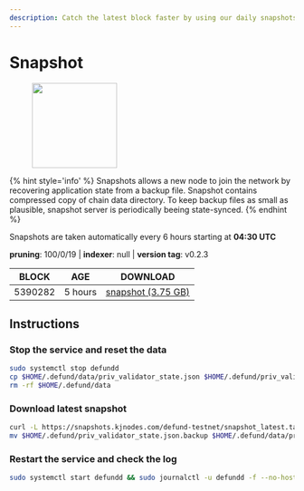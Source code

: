 ```yaml
---
description: Catch the latest block faster by using our daily snapshots.
---
```


# Snapshot

<figure><img src="https://raw.githubusercontent.com/kj89/testnet_manuals/main/pingpub/logos/defund.png" width="150" alt=""><figcaption></figcaption></figure>

{% hint style='info' %}
Snapshots allows a new node to join the network by recovering application state from a backup file. 
Snapshot contains compressed copy of chain data directory. To keep backup files as small as plausible, 
snapshot server is periodically beeing state-synced.
{% endhint %}

Snapshots are taken automatically every 6 hours starting at **04:30 UTC**

**pruning**: 100/0/19 | **indexer**: null | **version tag**: v0.2.3

| BLOCK             | AGE             | DOWNLOAD                                                                                            |
| ----------------- | --------------- | --------------------------------------------------------------------------------------------------- |
| 5390282 | 5 hours | [snapshot (3.75 GB)](https://snapshots.kjnodes.com/defund-testnet/snapshot\_latest.tar.lz4) |

## Instructions

### Stop the service and reset the data

```bash
sudo systemctl stop defundd
cp $HOME/.defund/data/priv_validator_state.json $HOME/.defund/priv_validator_state.json.backup
rm -rf $HOME/.defund/data
```

### Download latest snapshot

```bash
curl -L https://snapshots.kjnodes.com/defund-testnet/snapshot_latest.tar.lz4 | tar -Ilz4 -xf - -C $HOME/.defund
mv $HOME/.defund/priv_validator_state.json.backup $HOME/.defund/data/priv_validator_state.json
```

### Restart the service and check the log

```bash
sudo systemctl start defundd && sudo journalctl -u defundd -f --no-hostname -o cat
```
